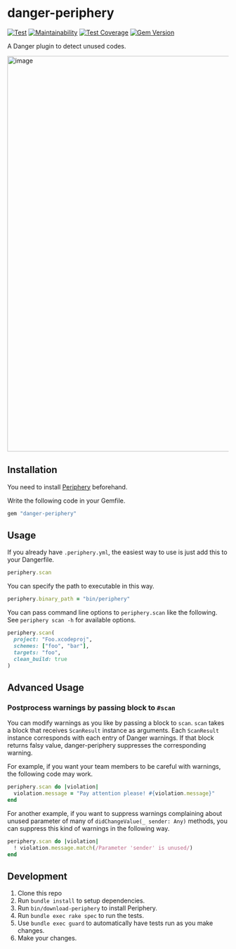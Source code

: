 # danger-periphery

[![Test](https://github.com/manicmaniac/danger-periphery/actions/workflows/test.yml/badge.svg)](https://github.com/manicmaniac/danger-periphery/actions/workflows/test.yml)
[![Maintainability](https://api.codeclimate.com/v1/badges/1006dd155fc527b2b687/maintainability)](https://codeclimate.com/github/manicmaniac/danger-periphery/maintainability)
[![Test Coverage](https://api.codeclimate.com/v1/badges/1006dd155fc527b2b687/test_coverage)](https://codeclimate.com/github/manicmaniac/danger-periphery/test_coverage)
[![Gem Version](https://badge.fury.io/rb/danger-periphery.svg)](https://badge.fury.io/rb/danger-periphery)

A Danger plugin to detect unused codes.

<img width="899" alt="image" src="https://user-images.githubusercontent.com/1672393/181256005-40842f99-d504-4be8-a0e5-5df144f939d7.png">

## Installation

You need to install [Periphery](https://github.com/peripheryapp/periphery) beforehand.

Write the following code in your Gemfile.

```ruby
gem "danger-periphery"
```

## Usage

If you already have `.periphery.yml`, the easiest way to use is just add this to your Dangerfile.

```ruby
periphery.scan
```

You can specify the path to executable in this way.

```ruby
periphery.binary_path = "bin/periphery"
```

You can pass command line options to `periphery.scan` like the following.
See `periphery scan -h` for available options.

```ruby
periphery.scan(
  project: "Foo.xcodeproj",
  schemes: ["foo", "bar"],
  targets: "foo",
  clean_build: true
)
```

## Advanced Usage

### Postprocess warnings by passing block to `#scan`

You can modify warnings as you like by passing a block to `scan`.
`scan` takes a block that receives `ScanResult` instance as arguments.
Each `ScanResult` instance corresponds with each entry of Danger warnings.
If that block returns falsy value, danger-periphery suppresses the corresponding warning.

For example, if you want your team members to be careful with warnings, the following code may work.

```ruby
periphery.scan do |violation|
  violation.message = "Pay attention please! #{violation.message}"
end
```

For another example, if you want to suppress warnings complaining about unused parameter of many of `didChangeValue(_ sender: Any)` methods, you can suppress this kind of warnings in the following way.

```ruby
periphery.scan do |violation|
  ! violation.message.match(/Parameter 'sender' is unused/)
end
```

## Development

1. Clone this repo
2. Run `bundle install` to setup dependencies.
3. Run `bin/download-periphery` to install Periphery.
4. Run `bundle exec rake spec` to run the tests.
5. Use `bundle exec guard` to automatically have tests run as you make changes.
6. Make your changes.
